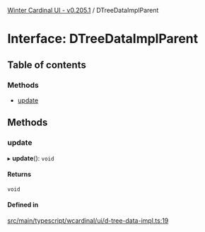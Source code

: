 [Winter Cardinal UI - v0.205.1](../index.md) / DTreeDataImplParent

# Interface: DTreeDataImplParent

## Table of contents

### Methods

- [update](DTreeDataImplParent.md#update)

## Methods

### update

▸ **update**(): `void`

#### Returns

`void`

#### Defined in

[src/main/typescript/wcardinal/ui/d-tree-data-impl.ts:19](https://github.com/winter-cardinal/winter-cardinal-ui/blob/v0.205.1/src/main/typescript/wcardinal/ui/d-tree-data-impl.ts#L19)
